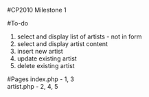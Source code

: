 #CP2010 Milestone 1

#To-do
1.  select and display list of artists - not in form<br>
2.  select and display artist content<br>
3.  insert new artist<br>
4.  update existing artist<br>
5.  delete existing artist<br>

#Pages
index.php - 1, 3<br>
artist.php  - 2, 4, 5<br>
